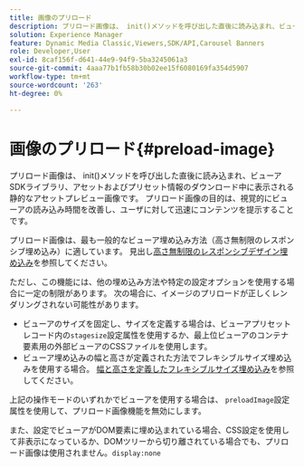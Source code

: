 ```yaml
---
title: 画像のプリロード
description: プリロード画像は、 init()メソッドを呼び出した直後に読み込まれ、ビューアSDKライブラリ、アセットおよびプリセット情報のダウンロード中に表示される静的なアセットプレビュー画像です。 プリロード画像の目的は、視覚的にビューアの読み込み時間を改善し、ユーザに対して迅速にコンテンツを提示することです。
solution: Experience Manager
feature: Dynamic Media Classic,Viewers,SDK/API,Carousel Banners
role: Developer,User
exl-id: 8caf156f-d641-44e9-94f9-5ba3245061a3
source-git-commit: 4aaa77b1fb58b30b02ee15f6080169fa354d5907
workflow-type: tm+mt
source-wordcount: '263'
ht-degree: 0%

---
```


# 画像のプリロード{#preload-image}

プリロード画像は、 init()メソッドを呼び出した直後に読み込まれ、ビューアSDKライブラリ、アセットおよびプリセット情報のダウンロード中に表示される静的なアセットプレビュー画像です。 プリロード画像の目的は、視覚的にビューアの読み込み時間を改善し、ユーザに対して迅速にコンテンツを提示することです。

プリロード画像は、最も一般的なビューア埋め込み方法（高さ無制限のレスポンシブ埋め込み）に適しています。 見出し[高さ無制限のレスポンシブデザイン埋め込み](../../c-html5-aem-asset-viewers/c-html5-aem-carousel/c-html5-aem-carousel.md#concept-b44f1df3c1c64d4e8b5565e7736bf95e)を参照してください。

ただし、この機能には、他の埋め込み方法や特定の設定オプションを使用する場合に一定の制限があります。 次の場合に、イメージのプリロードが正しくレンダリングされない可能性があります。

* ビューアのサイズを固定し、サイズを定義する場合は、ビューアプリセットレコード内の`stagesize`設定属性を使用するか、最上位ビューアのコンテナ要素用の外部ビューアのCSSファイルを使用します。
* ビューア埋め込みの幅と高さが定義された方法でフレキシブルサイズ埋め込みを使用する場合。 [幅と高さを定義したフレキシブルサイズ埋め込み](../../c-html5-aem-asset-viewers/c-html5-aem-interactive-images/c-html5-aem-interactive-images.md#section-6bb5d3c502544ad18a58eafe12a13435)を参照してください。

上記の操作モードのいずれかでビューアを使用する場合は、 `preloadImage`設定属性を使用して、プリロード画像機能を無効にします。

また、設定でビューアがDOM要素に埋め込まれている場合、CSS設定を使用して非表示になっているか、DOMツリーから切り離されている場合でも、プリロード画像は使用されません。`display:none`
